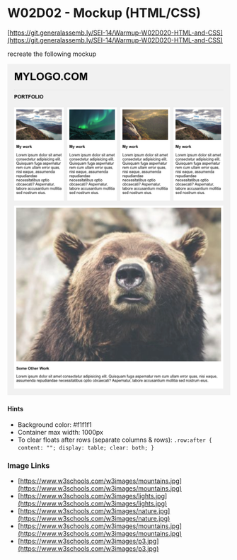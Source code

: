 # W02D02 - Mockup \(HTML/CSS\)

[https://git.generalassemb.ly/SEI-14/Warmup-W02D020-HTML-and-CSS](https://git.generalassemb.ly/SEI-14/Warmup-W02D020-HTML-and-CSS)

recreate the following mockup

![Mockup](../../.gitbook/assets/image%20%2818%29.png)

#### 

#### Hints

* Background color: \#f1f1f1
* Container max width: 1000px
* To clear floats after rows \(separate columns & rows\): `.row:after { content: ""; display: table; clear: both; }`

### 

### Image Links

* [https://www.w3schools.com/w3images/mountains.jpg](https://www.w3schools.com/w3images/mountains.jpg)
* [https://www.w3schools.com/w3images/lights.jpg](https://www.w3schools.com/w3images/lights.jpg)
* [https://www.w3schools.com/w3images/nature.jpg](https://www.w3schools.com/w3images/nature.jpg)
* [https://www.w3schools.com/w3images/mountains.jpg](https://www.w3schools.com/w3images/mountains.jpg)
* [https://www.w3schools.com/w3images/p3.jpg](https://www.w3schools.com/w3images/p3.jpg)

